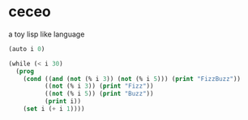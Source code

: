 # ceceo
a toy lisp like language

```lisp
(auto i 0)

(while (< i 30)
  (prog 
    (cond ((and (not (% i 3)) (not (% i 5))) (print "FizzBuzz"))
          ((not (% i 3)) (print "Fizz"))
          ((not (% i 5)) (print "Buzz"))
          (print i))
    (set i (+ i 1))))
```
